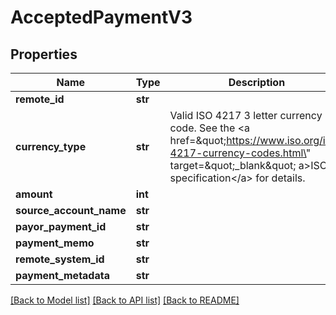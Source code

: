# AcceptedPaymentV3

## Properties
Name | Type | Description | Notes
------------ | ------------- | ------------- | -------------
**remote_id** | **str** |  | 
**currency_type** | **str** | Valid ISO 4217 3 letter currency code. See the &lt;a href&#x3D;\&quot;https://www.iso.org/iso-4217-currency-codes.html\&quot; target&#x3D;\&quot;_blank\&quot; a&gt;ISO specification&lt;/a&gt; for details. | 
**amount** | **int** |  | 
**source_account_name** | **str** |  | 
**payor_payment_id** | **str** |  | 
**payment_memo** | **str** |  | [optional] 
**remote_system_id** | **str** |  | [optional] 
**payment_metadata** | **str** |  | [optional] 

[[Back to Model list]](../README.md#documentation-for-models) [[Back to API list]](../README.md#documentation-for-api-endpoints) [[Back to README]](../README.md)


